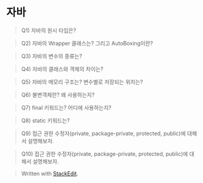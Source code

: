 # 자바 

>Q1) 자바의 원시 타입은? 

>Q2) 자바의 Wrapper 클래스는? 그리고 AutoBoxing이란?

>Q3) 자바의 변수의 종류는? 

>Q4) 자바의 클래스와 객체의 차이는? 

>Q5) 자바의 메모리 구조는? 변수별로 저장되는 위치는?

>Q6) 불변객체란? 왜 사용하는지?

>Q7) final 키워드는? 어디에 사용하는지?

>Q8) static 키워드는? 

>Q9) 접근 권한 수정자(private, package-private, protected, public)에 대해서 설명해보자.

>Q10) 접근 권한 수정자(private, package-private, protected, public)에 대해서 설명해보자.

>



> Written with [StackEdit](https://stackedit.io/).
<!--stackedit_data:
eyJoaXN0b3J5IjpbLTg3OTcwMDA1MywxMDcyNDMwMDQ1XX0=
-->